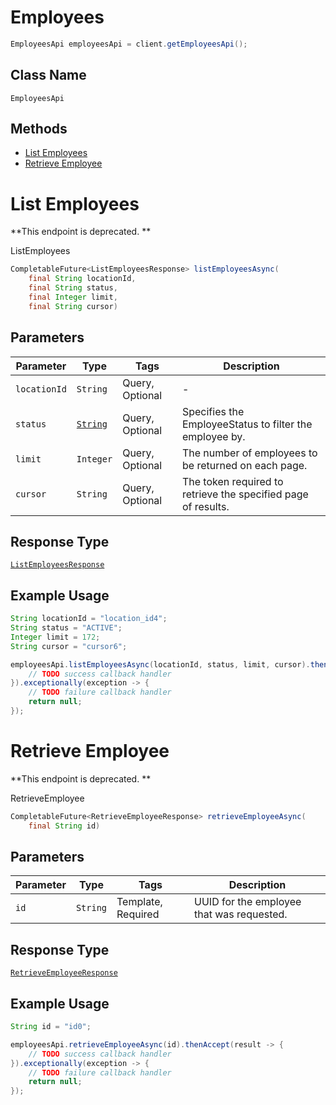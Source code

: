 # Employees

```java
EmployeesApi employeesApi = client.getEmployeesApi();
```

## Class Name

`EmployeesApi`

## Methods

* [List Employees](/doc/api/employees.md#list-employees)
* [Retrieve Employee](/doc/api/employees.md#retrieve-employee)


# List Employees

**This endpoint is deprecated. **

ListEmployees

```java
CompletableFuture<ListEmployeesResponse> listEmployeesAsync(
    final String locationId,
    final String status,
    final Integer limit,
    final String cursor)
```

## Parameters

| Parameter | Type | Tags | Description |
|  --- | --- | --- | --- |
| `locationId` | `String` | Query, Optional | - |
| `status` | [`String`](/doc/models/employee-status.md) | Query, Optional | Specifies the EmployeeStatus to filter the employee by. |
| `limit` | `Integer` | Query, Optional | The number of employees to be returned on each page. |
| `cursor` | `String` | Query, Optional | The token required to retrieve the specified page of results. |

## Response Type

[`ListEmployeesResponse`](/doc/models/list-employees-response.md)

## Example Usage

```java
String locationId = "location_id4";
String status = "ACTIVE";
Integer limit = 172;
String cursor = "cursor6";

employeesApi.listEmployeesAsync(locationId, status, limit, cursor).thenAccept(result -> {
    // TODO success callback handler
}).exceptionally(exception -> {
    // TODO failure callback handler
    return null;
});
```


# Retrieve Employee

**This endpoint is deprecated. **

RetrieveEmployee

```java
CompletableFuture<RetrieveEmployeeResponse> retrieveEmployeeAsync(
    final String id)
```

## Parameters

| Parameter | Type | Tags | Description |
|  --- | --- | --- | --- |
| `id` | `String` | Template, Required | UUID for the employee that was requested. |

## Response Type

[`RetrieveEmployeeResponse`](/doc/models/retrieve-employee-response.md)

## Example Usage

```java
String id = "id0";

employeesApi.retrieveEmployeeAsync(id).thenAccept(result -> {
    // TODO success callback handler
}).exceptionally(exception -> {
    // TODO failure callback handler
    return null;
});
```

